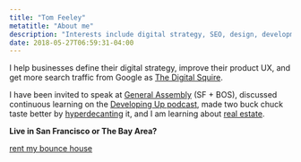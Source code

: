 ```yaml
---
title: "Tom Feeley"
metatitle: "About me"
description: "Interests include digital strategy, SEO, design, development, real estate, and property management."
date: 2018-05-27T06:59:31-04:00
---
```


I help businesses define their digital strategy, improve their product UX, and get more search traffic from Google as [The Digital Squire](https://thedigitalsquire.com).

I have been invited to speak at [General Assembly](https://generalassemb.ly/instructors/tom-feeley/17145) (SF + BOS), discussed continuous learning on the [Developing Up podcast](http://www.developingup.com/27), made two buck chuck taste better by [hyperdecanting](https://tomfeeley.com/hyperdecanting/) it, and I am learning about [real estate](https://tomfeeley.com/real-estate-terms/).

**Live in San Francisco or The Bay Area?**
<div><a href="https://sfbouncehouse.com/" class="button">rent my bounce house</a></div>
